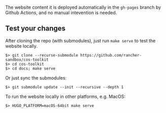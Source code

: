 The website content it is deployed automatically in the `gh-pages` branch by Github Actions, and no manual intevention is needed.

## Test your changes

After cloning the repo (with submodules), just run `make serve` to test the website locally.

```
$> git clone --recurse-submodule https://github.com/rancher-sandbox/cos-toolkit
$> cd cos-toolkit
$> cd docs; make serve
```

Or just sync the submodules:

```
$> git submodule update --init --recursive --depth 1
```

To run the website locally in other platforms, e.g. MacOS:

```
$> HUGO_PLATFORM=macOS-64bit make serve
```
